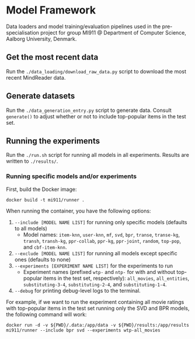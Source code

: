 # Model Framework 

Data loaders and model training/evaluation pipelines used in the pre-specialisation project for group MI911 @ Department of Computer Science, Aalborg University, Denmark.

## Get the most recent data

Run the `./data_loading/download_raw_data.py` script to download the most recent MindReader data.

## Generate datasets
Run the `./data_generation_entry.py` script to generate data. Consult `generate()` to adjust whether or not to include top-popular items in the test set.

## Running the experiments
Run the `./run.sh` script for running all models in all experiments.
Results are written to `./results/`.

### Running specific models and/or experiments
First, build the Docker image: 
```
docker build -t mi911/runner .
```
When running the container, you have the following options: 
1. `--include [MODEL NAME LIST]` for running only specific models (defaults to all models)
    - Model names: `item-knn`, `user-knn`, `mf`, `svd`, `bpr`, `transe`, `transe-kg`, `transh`, `transh-kg`, `ppr-collab`, `ppr-kg`, `ppr-joint`, `random`, `top-pop`, and `cbf-item-knn`.
2. `--exclude [MODEL NAME LIST]` for running all models except specific ones (defaults to none)
3. `--experiments [EXPERIMENT NAME LIST]` for the experiments to run
    - Experiment names (prefixed `wtp-` and `ntp-` for with and without top-popular items in the test set, respectively): `all_movies`, `all_entities`, `substituting-3-4`, `substituting-2-4`, and `substituting-1-4`.
4. `--debug` for printing debug-level logs to the terminal.

For example, if we want to run the experiment containing all movie ratings with top-popular items in the test set running only the SVD and BPR models, the following command will work:
``` 
docker run -d -v ${PWD}/.data:/app/data -v ${PWD}/results:/app/results mi911/runner --include bpr svd --experiments wtp-all_movies
```

